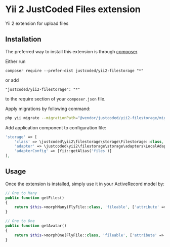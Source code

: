Yii 2 JustCoded Files extension
===============================
Yii 2 extension for upload files

Installation
------------

The preferred way to install this extension is through [composer](http://getcomposer.org/download/).

Either run

```
composer require --prefer-dist justcoded/yii2-filestorage "*"
```

or add

```
"justcoded/yii2-filestorage": "*"
```

to the require section of your `composer.json` file.


Apply migrations by following command:
```bash
php yii migrate --migrationPath="@vendor/justcoded/yii2-filestorage/migrations"
```

Add application component to configuration file:
```php
'storage' => [
    'class' => \justcoded\yii2\filestorage\storage\Filestorage::class,
    'adapter' => \justcoded\yii2\filestorage\storage\adapters\LocalAdapter::class,
    'adapterConfig' => [Yii::getAlias('files')]
],
```

Usage
-----

Once the extension is installed, simply use it in your ActiveRecord model by:

```php
// One to Many
public function getFiles()
{
    return $this->morphMany(FlyFile::class, 'fileable', ['attribute' => 'files'], 'fly_file_relation', 'file_id');
}

// One to One
public function getAvatar()
{
    return $this->morphOne(FlyFile::class, 'fileable', ['attribute' => 'avatar'], 'fly_file_relation', 'file_id');
}
```
